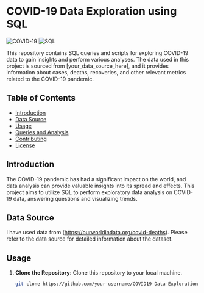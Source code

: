# COVID-19 Data Exploration using SQL

![COVID-19](https://img.shields.io/badge/COVID--19-Data%20Exploration-blue)
![SQL](https://img.shields.io/badge/SQL-Data%20Analysis-brightgreen)

This repository contains SQL queries and scripts for exploring COVID-19 data to gain insights and perform various analyses. The data used in this project is sourced from [your_data_source_here], and it provides information about cases, deaths, recoveries, and other relevant metrics related to the COVID-19 pandemic.

## Table of Contents

- [Introduction](#introduction)
- [Data Source](#data-source)
- [Usage](#usage)
- [Queries and Analysis](#queries-and-analysis)
- [Contributing](#contributing)
- [License](#license)

## Introduction

The COVID-19 pandemic has had a significant impact on the world, and data analysis can provide valuable insights into its spread and effects. This project aims to utilize SQL to perform exploratory data analysis on COVID-19 data, answering questions and visualizing trends.

## Data Source

I have used data from (https://ourworldindata.org/covid-deaths). Please refer to the data source for detailed information about the dataset.

## Usage

1. **Clone the Repository**: Clone this repository to your local machine.

   ```bash
   git clone https://github.com/your-username/COVID19-Data-Exploration-SQL.git
